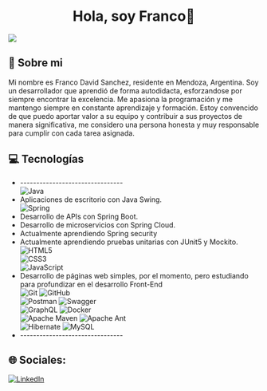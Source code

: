 <div align="center">
<h1 align="center">Hola, soy Franco👋</h1>
</div>
<img src="https://imgur.com/gEd4b4h.png">

## 💫 Sobre mi
Mi nombre es Franco David Sanchez, residente en Mendoza, Argentina. Soy un desarrollador que aprendió de forma autodidacta, esforzandose por siempre encontrar la excelencia.
Me apasiona la programación y me mantengo siempre en constante aprendizaje y formación. Estoy convencido de que puedo aportar valor a su equipo y contribuir a sus proyectos de manera significativa,
me considero una persona honesta y muy responsable para cumplir con cada tarea asignada.
<br>

## 💻 Tecnologías
* -------------------------------- <br>
![Java](https://img.shields.io/badge/java-%23ED8B00.svg?style=for-the-badge&logo=openjdk&logoColor=white)
* Aplicaciones de escritorio con Java Swing. <br> 
![Spring](https://img.shields.io/badge/spring-%236DB33F.svg?style=for-the-badge&logo=spring&logoColor=white) <br>
* Desarrollo de APIs con Spring Boot.
* Desarrollo de microservicios con Spring Cloud.
* Actualmente aprendiendo Spring security
* Actualmente aprendiendo pruebas unitarias con JUnit5 y Mockito. <br>
![HTML5](https://img.shields.io/badge/html5-%23E34F26.svg?style=for-the-badge&logo=html5&logoColor=white) <br>
![CSS3](https://img.shields.io/badge/css3-%231572B6.svg?style=for-the-badge&logo=css3&logoColor=white) <br>
![JavaScript](https://img.shields.io/badge/javascript-%23323330.svg?style=for-the-badge&logo=javascript&logoColor=%23F7DF1E) <br>
* Desarrollo de páginas web simples, por el momento, pero estudiando para profundizar en el desarrollo Front-End <br>
![Git](https://img.shields.io/badge/git-%23F05033.svg?style=for-the-badge&logo=git&logoColor=white) ![GitHub](https://img.shields.io/badge/github-%23121011.svg?style=for-the-badge&logo=github&logoColor=white) <br>
![Postman](https://img.shields.io/badge/Postman-FF6C37?style=for-the-badge&logo=postman&logoColor=white) ![Swagger](https://img.shields.io/badge/-Swagger-%23Clojure?style=for-the-badge&logo=swagger&logoColor=white) <br>
![GraphQL](https://img.shields.io/badge/-GraphQL-E10098?style=for-the-badge&logo=graphql&logoColor=white) ![Docker](https://img.shields.io/badge/docker-%230db7ed.svg?style=for-the-badge&logo=docker&logoColor=white)  <br>
![Apache Maven](https://img.shields.io/badge/Apache%20Maven-C71A36?style=for-the-badge&logo=Apache%20Maven&logoColor=white) ![Apache Ant](https://img.shields.io/badge/Apache%20Ant-A81C7D?style=for-the-badge&logo=Apache%20Ant&logoColor=white) <br>
![Hibernate](https://img.shields.io/badge/Hibernate-59666C?style=for-the-badge&logo=Hibernate&logoColor=white) ![MySQL](https://img.shields.io/badge/mysql-4479A1.svg?style=for-the-badge&logo=mysql&logoColor=white)  <br>
* -------------------------------- <br>

## 🌐 Sociales:
[![LinkedIn](https://www.linkedin.com/in/franco-david-sanchez-929243283-%230077B5.svg?logo=linkedin&logoColor=white)](https://www.linkedin.com/in/franco-david-sanchez-929243283/) 



  


